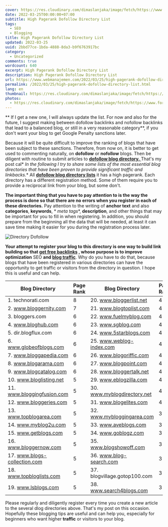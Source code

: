 ```yaml
---
cover: https://res.cloudinary.com/dimaslanjaka/image/fetch/https://www.forbesindia.com/media/images/2020/Sep/img_143399_backlinks900x600.jpg
date: 2022-03-25T00:00:00+07:00
subtitle: High Pagerank Dofollow Directory List
tags:
  - SEO
  - Blogging
title: High Pagerank Dofollow Directory List
updated: 2022-03-25
uuid: 2bbd77ce-1bda-4888-8da3-b9f6763917bc
category:
  - Uncategorized
comments: true
wordcount: 640
excerpt: High Pagerank Dofollow Directory List
description: High Pagerank Dofollow Directory List
url: https://www.webmanajemen.com/2022/03/25/high-pagerank-dofollow-directory-list.html
permalink: /2022/03/25/high-pagerank-dofollow-directory-list.html
lang: en
thumbnail: https://res.cloudinary.com/dimaslanjaka/image/fetch/https://www.forbesindia.com/media/images/2020/Sep/img_143399_backlinks900x600.jpg
photos:
  - https://res.cloudinary.com/dimaslanjaka/image/fetch/https://www.forbesindia.com/media/images/2020/Sep/img_143399_backlinks900x600.jpg
---
```


** If I get a new one, I will always update the list. For now and also for the future, I suggest making between dofollow backlinks and nofollow backlinks that lead to a balanced blog, or still in a very reasonable category**, if you don't want your blog to get Google Penalty sanctions later.

Because it will be quite difficult to improve the ranking of blogs that have been subject to these sanctions. Therefore, from now on, it is better to get used to commenting naturally, on **dofollow** or **nofollow** blogs. Then be diligent with routine to submit articles to [**dofollow blog directory.** ](list-of-latest-dofollow-blogs.html) That's my post cal* *In the following I try to share some lists of the most essential blog directories that have been proven to provide significant traffic and linkbacks.** All [**dofollow blog directory lists**](list-of-latest-dofollow-blogs.html) it has a high pagerank. Each directory has a different registration method. Some of them require you to provide a reciprocal link from your blog, but some don't.

**The important thing that you have to pay attention to is the way the process is done so that there are no errors when you register in each of these directories.** Pay attention to the writing of **anchor text** and also **categories**, **keywords**, * *meta tags**, **description**, and other things that may be important for you to fill in when registering. In addition, you should prepare from the beginning all the data that will be needed, at least it can save time making it easier for you during the registration process later.

![Directory Dofollow](https://3.bp.blogspot.com/-6veBHLXbOls/Ua5SXmU1WEI/AAAAAAAAAtA/bLFjLW3SnBY/s1600/Directory+Dofollow.jpg "Directory Dofollow")

**Your attempt to register your blog to this directory is one way to build link building so that [get free backlinks](http://google.com/search?q=site:webmanajemen.com+Free+google+Backlinks) , whose purpose is to improve optimization** SEO **and [blog traffic](http://google.com/search?q=site:webmanajemen.com+Increasing+blog+traffic)**. Why do you have to do that, because blogs that have been registered in various directories can have the opportunity to get traffic or visitors from the directory in question. I hope this is useful and can help.

| **Blog Directory** | **Page Rank** | **Blog Directory** | **Page Rank**
| --- | --- | --- | --- |
| 1\. technorati.com | 8   | 20\. www.bloggerlist.net | 4   |
| 2\. www.bloggernity.com | 7   | 21\. www.blogtoplist.com | 4   |
| 3\. bloggers.com | 6   | 22\. www.fuelmyblog.com | 4   |
| 4\. www.bloghub.com | 6   | 23\. www.sgblog.com | 4   |
| 5\. dir.blogflux.com | 6   | 24\. www.5starblogs.com | 4   |
| 6\. www.globeofblogs.com | 6   | 25\. www.weblog-index.com | 4   |
| 7\. www.bloggapedia.com | 6   | 26\. www.blogoriffic.com | 4   |
| 8\. www.blogarama.com | 6   | 27\. www.blogpoint.com | 4   |
| 9\. www.blogcatalog.com | 6   | 28\. www.bloggertalk.net | 4   |
| 10\. www.bloglisting.net | 5   | 29\. www.eblogzilla.com | 4   |
| 11\. www.bloggingfusion.com | 5   | 30\. www.myblogdirectory.net | 4   |
| 12\. www.bloggeries.com | 5   | 31\. www.blogelites.com | 4   |
| 13\. www.topblogarea.com | 5   | 32\. www.mybloggingarea.com | 3   |
| 14\. www.myblog2u.com | 5   | 33\. www.aveblogs.com | 3   |
| 15\. www.getblogs.com | 5   | 34\. www.goblogz.com | 3   |
| 16\. www.bloggernow.com | 5   | 35\. www.blogshowoff.com | 3   |
| 17\. www.blogs-collection.com | 5   | 36\. www.blog-search.com | 3   |
| 18\. www.topbloglists.com | 5   | 37\. blogvillage.gotop100.com | 3   |
| 19\. www.lsblogs.com | 5   | 38\. www.search4blogs.com | 3   |

Please regularly and diligently register every time you create a new article to the several dlog directories above. That's my post on this occasion. Hopefully these blogging tips are useful and can help you, especially for beginners who want higher **traffic** or visitors to your blog.
